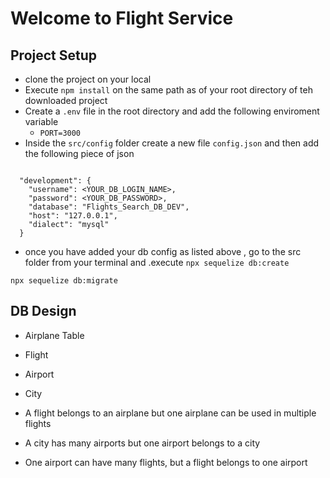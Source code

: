 # Welcome to Flight Service

## Project Setup
- clone the project on your local
- Execute `npm install` on the same path as of your root directory of teh downloaded
project
- Create a `.env` file in the root directory and add the following enviroment variable
  - `PORT=3000`
- Inside the `src/config` folder create a new file `config.json` and then add the
following piece of json

```
 
  "development": {
    "username": <YOUR_DB_LOGIN_NAME>,
    "password": <YOUR_DB_PASSWORD>,
    "database": "Flights_Search_DB_DEV",
    "host": "127.0.0.1",
    "dialect": "mysql"
  }

```
- once you have added your db config as listed above , go to the src folder from
your terminal and .execute `npx sequelize db:create`

`npx sequelize db:migrate`

## DB Design
 - Airplane Table
 - Flight
 - Airport
 - City

 - A flight belongs to an airplane but one airplane can be used in multiple flights
 - A city has many airports but one airport belongs to a city
 - One airport can have many flights, but a flight belongs to one airport